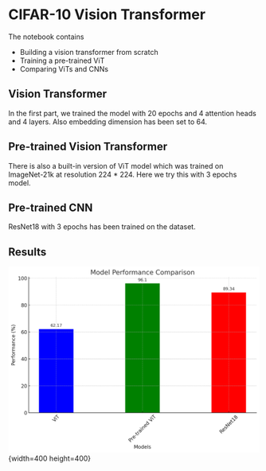 # CIFAR-10 Vision Transformer
The notebook contains
* Building a vision transformer from scratch
* Training a pre-trained ViT 
* Comparing ViTs and CNNs


## Vision Transformer
In the first part, we trained the model with 20 epochs and 4 attention heads and 4 layers. Also embedding dimension has been set to 64.


## Pre-trained Vision Transformer
There is also a built-in version of ViT model which was trained on ImageNet-21k at resolution 224 * 224. Here we try this with 3 epochs model.

## Pre-trained CNN
ResNet18 with 3 epochs has been trained on the dataset.

## Results
![p](res.png){width=400 height=400}
